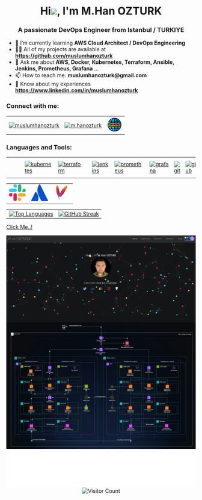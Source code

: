 <p align="center">
    <h1 align="center">Hi<a href="https://www.gautamkrishnar.com/"><img src="https://media.giphy.com/media/hvRJCLFzcasrR4ia7z/giphy.gif" width="5%"></a>, I'm M.Han OZTURK</h1>
</p>

<p align="center">
    <h3 align="center">A passionate DevOps Engineer from Istanbul / TURKIYE</h3>
</p>


- 🌱 I’m currently learning __AWS Cloud Architect / DevOps Engineering__
- 👨‍💻 All of my projects are available at __https://github.com/muslumhanozturk__
- 💬 Ask me about __AWS, Docker, Kubernetes, Terraform, Ansible, Jenkins, Prometheus, Grafana__  ...
- 📫 How to reach me: __muslumhanozturk@gmail.com__
- 📄 Know about my experiences __https://www.linkedin.com/in/muslumhanozturk__


<h3 align="left">Connect with me:</h3>
<table>
  <tr>
    <td>
      <a href="https://linkedin.com/in/muslumhanozturk" title="Linkedin" target="_blank">
        <img src="https://raw.githubusercontent.com/rahuldkjain/github-profile-readme-generator/master/src/images/icons/Social/linked-in-alt.svg" alt="muslumhanozturk" height="30" width="40" />
      </a>
    </td>
    <td>
      <a href="https://instagram.com/m.hanozturk" title="Instagram" target="_blank">
        <img src="https://raw.githubusercontent.com/rahuldkjain/github-profile-readme-generator/master/src/images/icons/Social/instagram.svg" alt="m.hanozturk" height="30" width="40" />
      </a>
    </td>
    <td>
      <a href="https://muslumhanozturk.github.io" title="Personel Website" target="_blank">
        <img src="image/website.png" alt="Personel Website" height="40" width="40" />
      </a>
    </td>
  </tr>
</table>

<h3 align="left">Languages and Tools:</h3>
<p align="left">
  <table>
  <tr>
    <td>
      <a href="https://code.visualstudio.com/" title="Visual Studio Code" target="_blank" rel="noreferrer">
        <img src="image/vscode.png" alt="aws" width="38" height="38"/>
    </td>
    <td>
      <a href="https://aws.amazon.com" title="AWS" target="_blank" rel="noreferrer">
        <img src="https://raw.githubusercontent.com/devicons/devicon/master/icons/amazonwebservices/amazonwebservices-original.svg" alt="aws" width="45" height="45"/>
      </a>
    </td>
    <td>
      <a href="https://www.docker.com/" title="Docker" target="_blank" rel="noreferrer">
        <img src="https://raw.githubusercontent.com/devicons/devicon/master/icons/docker/docker-original-wordmark.svg" alt="docker" width="44" height="44"/>
      </a>
    </td>
    <td>
      <a href="https://kubernetes.io" title="Kubernetes" target="_blank" rel="noreferrer">
        <img src="https://www.vectorlogo.zone/logos/kubernetes/kubernetes-icon.svg" alt="kubernetes" width="40" height="40"/>
      </a>
    </td>
    <td>
      <a href="https://www.terraform.io/" title="Terraform" target="_blank" rel="noreferrer">
        <img src="https://www.vectorlogo.zone/logos/terraformio/terraformio-icon.svg" alt="terraform" width="40" height="40"/>
      </a>
    </td>
    <td>
      <a href="https://www.ansible.com/" title="Ansible" target="_blank" rel="noreferrer">
        <img src="https://raw.githubusercontent.com/devicons/devicon/master/icons/ansible/ansible-original.svg" alt="ansible" width="40" height="40"/>
      </a>
    </td>
    <td>
      <a href="https://www.jenkins.io/" title="Jenkins" target="_blank" rel="noreferrer">
        <img src="https://www.vectorlogo.zone/logos/jenkins/jenkins-icon.svg" alt="jenkins" width="40" height="40"/>
      </a>
    </td>
    <td>
      <a href="https://prometheus.io/" title="Prometheus" target="_blank" rel="noreferrer">
        <img src="https://www.vectorlogo.zone/logos/prometheusio/prometheusio-icon.svg" alt="prometheus" width="40" height="40"/>
      </a>
    </td>
    <td>
      <a href="https://grafana.com/" title="Grafana" target="_blank" rel="noreferrer">
        <img src="https://www.vectorlogo.zone/logos/grafana/grafana-icon.svg" alt="grafana" width="40" height="40"/>
      </a>
    </td>
    <td>
      <a href="https://git-scm.com/" title="Git" target="_blank" rel="noreferrer">
        <img src="https://www.vectorlogo.zone/logos/git-scm/git-scm-icon.svg" alt="git" width="40" height="40"/>
      </a>
    </td>
    <td>
      <a href="https://github.com/" title="GitHub" target="_blank" rel="noreferrer">
        <img src="https://www.vectorlogo.zone/logos/github/github-icon.svg" alt="github" width="40" height="40"/>
      </a>
    </td>
    <td>
      <a href="https://www.linux.org/" title="Linux" target="_blank" rel="noreferrer">
        <img src="https://raw.githubusercontent.com/devicons/devicon/master/icons/linux/linux-original.svg" alt="linux" width="40" height="40"/>
      </a>
    </td>
    <td>
      <a href="https://www.vectorlogo.zone/logos/ubuntu/ubuntu-icon.svg" title="Ubuntu" target="_blank" rel="noreferrer">
        <img src="https://www.vectorlogo.zone/logos/ubuntu/ubuntu-icon.svg" alt="ubuntu" width="40" height="40"/>
      </a>
    </td>
    <td>
        <a href="https://www.python.org" title="Python" target="_blank" rel="noreferrer"> <img src="https://raw.githubusercontent.com/devicons/devicon/master/icons/python/python-original.svg" alt="python" width="43" height="43"/> 
      </a>
    </td>
  </tr>
</table>
</p>

<p align="left">
  <table>
  <tr>
    <td>
      <a href="https://slack.com/" title="Slack" target="_blank" rel="noreferrer">
        <img src="image/slack.svg" alt="Slack" width="45" height="45"/>
      </a>
    </td>
    <td>
      <a href="https://www.atlassian.com/software/jira" title="Jira" target="_blank" rel="noreferrer">
        <img src="image/atlassian.svg" alt="Jira" width="45" height="45"/>
      </a>
    </td>
    <td>
      <a href="https://maven.apache.org/" title="Maven" target="_blank" rel="noreferrer">
        <img src="image/maven.svg" alt="Maven" width="45" height="45"/>
      </a>
    </td>
    <!-- <td>
      <a href="https://www.youtube.com/watch?v=h6Ol3eprKiw" title="Never Give Up" target="_blank" rel="noreferrer">
        <img src="image/n.gif" alt="Never Give Up" width="33" height="33"/>
      </a>
    </td>
    <td>
      <a href="https://www.youtube.com/watch?v=h6Ol3eprKiw" title="Never Give Up" target="_blank" rel="noreferrer">
        <img src="image/e.gif" alt="Never Give Up" width="33" height="33"/>
      </a>
    </td>
    <td>
      <a href="https://www.youtube.com/watch?v=h6Ol3eprKiw" title="Never Give Up" target="_blank" rel="noreferrer">
        <img src="image/v.gif" alt="Never Give Up" width="33" height="33"/>
      </a>
    </td>
    <td>
      <a href="https://www.youtube.com/watch?v=h6Ol3eprKiw" title="Never Give Up" target="_blank" rel="noreferrer">
        <img src="image/e.gif" alt="Never Give Up" width="33" height="33"/>
      </a>
    </td>
    <td>
      <a href="https://www.youtube.com/watch?v=h6Ol3eprKiw" title="Never Give Up" target="_blank" rel="noreferrer">
        <img src="image/r.gif" alt="Never Give Up" width="33" height="33"/>
      </a>
    </td>
    <td>
      <a href="https://www.youtube.com/watch?v=h6Ol3eprKiw" title="Never Give Up" target="_blank" rel="noreferrer">
        <img src="image/g.gif" alt="Never Give Up" width="33" height="33"/>
      </a>
    </td>
    <td>
      <a href="https://www.youtube.com/watch?v=h6Ol3eprKiw" title="Never Give Up" target="_blank" rel="noreferrer">
        <img src="image/i.gif" alt="Never Give Up" width="33" height="33"/>
      </a>
    </td>
    <td>
      <a href="https://www.youtube.com/watch?v=h6Ol3eprKiw" title="Never Give Up" target="_blank" rel="noreferrer">
        <img src="image/v.gif" alt="Never Give Up" width="33" height="33"/>
      </a>
    </td>
    <td>
      <a href="https://www.youtube.com/watch?v=h6Ol3eprKiw" title="Never Give Up" target="_blank" rel="noreferrer">
        <img src="image/e.gif" alt="Never Give Up" width="33" height="33"/>
      </a>
    </td>
    <td>
      <a href="https://www.youtube.com/watch?v=h6Ol3eprKiw" title="Never Give Up" target="_blank" rel="noreferrer"> <img src="image/u.gif" alt="Never Give Up" width="33" height="33"/> 
      </a>
    </td>
    <td>
      <a href="https://www.youtube.com/watch?v=h6Ol3eprKiw" title="Never Give Up" target="_blank" rel="noreferrer"> <img src="image/p.gif" alt="Never Give Up" width="33" height="33"/> 
      </a>
    </td>     -->
  </tr>
</table>
</p>

<!-- <img width="350" align="right" alt="coder.gif" src="coder1.gif" /> -->
<!-- <p align="right">
    <a href="https://git.io/streak-stats">
        <img src="http://github-readme-streak-stats.herokuapp.com?user=muslumhanozturk&theme=dark&background=000000" alt="GitHub Streak">
    </a>
</p> -->



<table>
  <tr>
    <td>
      <a href="https://github.com/anuraghazra/github-readme-stats">
        <img src="https://github-readme-stats.vercel.app/api/top-langs/?username=muslumhanozturk&layout=compact&theme=vision-friendly-dark" alt="Top Languages">
      </a>
    </td>
    <td>
      <a href="https://git.io/streak-stats">
        <img src="http://github-readme-streak-stats.herokuapp.com?user=muslumhanozturk&theme=dark&background=000000" alt="GitHub Streak" width="500" height="200">
      </a>
    </td>
  </tr>
</table>


<!-- ## :trophy: GitHub Trophies
![](https://github-profile-trophy.vercel.app/?username=muslumhanozturk&theme=onedark&no-frame=true&no-bg=true&margin-w=4) -->

        
[Click Me..!](https://muslumhanozturk.github.io) 


<img width="1200" align="right" alt="index-home-page.png" src="image/index-home-page.png" />

<!-- [![Top Langs](https://github-readme-stats.vercel.app/api/top-langs/?username=muslumhanozturk&layout=compact&theme=vision-friendly-dark)](https://github.com/anuraghazra/github-readme-stats) -->

<!-- [![GitHub Streak](http://github-readme-streak-stats.herokuapp.com?user=muslumhanozturk&theme=dark&background=000000)](https://git.io/streak-stats) -->


<img width="850" align="center" alt="coder.gif" src="image/aws.gif" />
<img height="100" alt="Thanks for visiting" width="100%" src="image/thanks.svg" />  
<div align="center">
  <img src="https://profile-counter.glitch.me/muslumhanozturk/count.svg" alt="Visitor Count">
</div>
